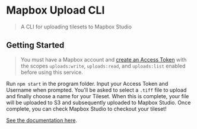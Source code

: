 # Mapbox Upload CLI
> A CLI for uploading tilesets to Mapbox Studio

## Getting Started

> You must have a Mapbox account and [create an Access Token](https://account.mapbox.com/access-tokens/create) with the scopes `uploads:write`, `uploads:read`, and `uploads:list` enabled before using this service.

Run `npm start` in the program folder. Input your Access Token and Username when prompted. You'll be asked to select a `.tiff` file to upload and finally choose a name for your Tileset. When this is complete, your file will be uploaded to S3 and subsequently uploaded to Mapbox Studio. Once complete, you can check Mapbox Studio to checkout your tileset!

[See the documentation here](https://mapstertech.github.io/mapbox-upload-cli/).
